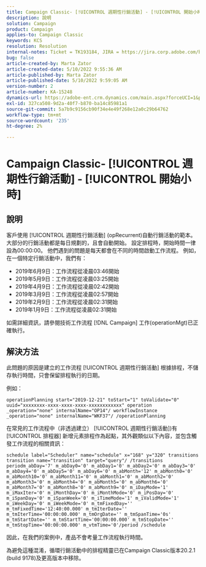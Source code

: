 ```yaml
---
title: Campaign Classic- [!UICONTROL 週期性行銷活動] - [!UICONTROL 開始小時]
description: 說明
solution: Campaign
product: Campaign
applies-to: Campaign Classic
keywords: KCS
resolution: Resolution
internal-notes: Ticket = TK193184, JIRA = https://jira.corp.adobe.com/browse/NEO-18567
bug: false
article-created-by: Marta Zator
article-created-date: 5/10/2022 9:55:36 AM
article-published-by: Marta Zator
article-published-date: 5/10/2022 9:59:05 AM
version-number: 2
article-number: KA-15248
dynamics-url: https://adobe-ent.crm.dynamics.com/main.aspx?forceUCI=1&pagetype=entityrecord&etn=knowledgearticle&id=c8207854-47d0-ec11-a7b5-00224809c101
exl-id: 327ca508-9d2a-40f7-b870-ba14c85981a1
source-git-commit: 5a7b9c9156cb90f34e4e49f268e12a0c29b64762
workflow-type: tm+mt
source-wordcount: '235'
ht-degree: 2%

---
```


# Campaign Classic- [!UICONTROL 週期性行銷活動] - [!UICONTROL 開始小時]

## 說明


客戶使用 [!UICONTROL 週期性行銷活動] (opRecurrent)自動行銷活動的範本。 大部分的行銷活動都是每日規劃的，且會自動開始。 設定排程時，開始時間一律設為00:00:00。 他們遇到的問題是每天都會在不同的時間啟動工作流程。
例如，在一個特定行銷活動中，我們有：

- 2019年6月9日：工作流程從凌晨03:46開始
- 2019年5月9日：工作流程從凌晨03:25開始
- 2019年4月9日：工作流程從凌晨02:42開始
- 2019年3月9日：工作流程從凌晨02:57開始
- 2019年2月9日：工作流程從凌晨02:31開始
- 2019年1月9日：工作流程從凌晨02:31開始


如需詳細資訊，請參閱技術工作流程 [!DNL Campaign] 工作(operationMgt)已正確執行。


## 解決方法


此問題的原因是建立的工作流程 [!UICONTROL 週期性行銷活動] 根據排程，不儲存執行時間，只會保留排程執行的日期。

例如：

`operationPlanning start="2019-12-21" toStart="1" toValidate="0" uuid="xxxxxxxx-xxxx-xxxx-xxxx-xxxxxxxxxxxx" operation _operation="none" internalName="OP14"/ workflowInstance _operation="none" internalName="WKF37"/ /operationPlanning`

在常見的工作流程中（非透過建立） [!UICONTROL 週期性行銷活動])有 [!UICONTROL 排程器] 新增元素排程作為起點，其外觀類似以下內容，並包含觸發工作流程的相關資訊：

`schedule label="Scheduler" name="schedule" x="168" y="320" transitions transition name="transition" target="query"/ /transitions periodm_abDay='7' m_abDay0='0' m_abDay1='0' m_abDay2='0' m_abDay3='0' m_abDay4='0' m_abDay5='0' m_abDay6='0' m_abMonth='12' m_abMonth0='0' m_abMonth10='0' m_abMonth11='0' m_abMonth1='0' m_abMonth2='0' m_abMonth3='0' m_abMonth4='0' m_abMonth5='0' m_abMonth6='0' m_abMonth7='0' m_abMonth8='0' m_abMonth9='0' m_iDayMode='1' m_iMaxIter='0' m_iMonthDay='0' m_iMonthMode='0' m_iPosDay='0' m_iSpanDay='0' m_iSpanWeek='0' m_iTimeMode='1' m_iValidMode='1' m_iWeekDay='0' m_iWeekMode='0' m_tmFixedDay='' m_tmFixedTime='12:40:00.000' m_tmIterDate='' m_tmIterTime='00:00:00.000' m_tmOrgDate='' m_tmSpanTime='0s' m_tmStartDate='' m_tmStartTime='00:00:00.000' m_tmStopDate='' m_tmStopTime='00:00:00.000' m_vtmTime='0'/period /schedule`

因此，在我們的案例中，產品不會考量工作流程執行時間。

為避免這種混淆，循環行銷活動中的排程精靈已在Campaign Classic版本20.2.1 (build 9178)及更高版本中移除。
